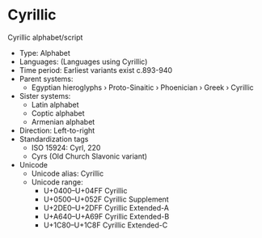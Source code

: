 # Cyrillic

Cyrillic alphabet/script
* Type: Alphabet
* Languages: (Languages using Cyrillic)
* Time period: Earliest variants exist c.893-940
* Parent systems:
  - Egyptian hieroglyphs › Proto-Sinaitic › Phoenician › Greek › Cyrillic
* Sister systems:
  - Latin alphabet
  - Coptic alphabet
  - Armenian alphabet
* Direction: Left-to-right
* Standardization tags
  - ISO 15924: Cyrl, 220
  - Cyrs (Old Church Slavonic variant)
* Unicode
  - Unicode alias: Cyrillic
  - Unicode range:
    - U+0400–U+04FF Cyrillic
    - U+0500–U+052F Cyrillic Supplement
    - U+2DE0–U+2DFF Cyrillic Extended-A
    - U+A640–U+A69F Cyrillic Extended-B
    - U+1C80–U+1C8F Cyrillic Extended-C
